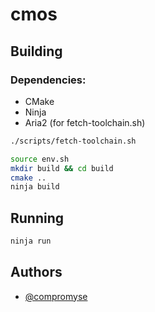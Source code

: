 # cmos

## Building

### Dependencies:

- CMake
- Ninja
- Aria2 (for fetch-toolchain.sh)

```sh
./scripts/fetch-toolchain.sh

source env.sh
mkdir build && cd build
cmake ..
ninja build
```

## Running

```sh
ninja run
```

## Authors

- [@compromyse](https://www.github.com/compromyse)
